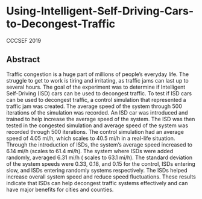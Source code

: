 # Using-Intelligent-Self-Driving-Cars-to-Decongest-Traffic
CCCSEF 2019

## Abstract
Traffic congestion is a huge part of millions of people’s everyday life. The struggle to get to work is tiring and irritating, as traffic jams can last up to several hours. The goal of the experiment was to determine if Intelligent Self-Driving (ISD) cars can be used to decongest traffic. To test if ISD cars can be used to decongest traffic, a control simulation that represented a traffic jam was created. The average speed of the system through 500 iterations of the simulation was recorded. An ISD car was introduced and trained to help increase the average speed of the system. The ISD was then tested in the congested simulation and average speed of the system was recorded through 500 iterations. The control simulation had an average speed of 4.05 mi/h, which scales to 40.5 mi/h in a real-life situation. Through the introduction of ISDs, the system’s average speed increased to 6.14 mi/h (scales to 61.4 mi/h). The system where ISDs were added randomly, averaged 6.31 mi/h ( scales to 63.1 mi/h). The standard deviation of the system speeds were 0.33, 0.18, and 0.15 for the control, ISDs entering slow, and ISDs entering randomly systems respectively. The ISDs helped increase overall system speed and reduce speed fluctuations. These results indicate that ISDs can help decongest traffic systems effectively and can have major benefits for cities and counties.
